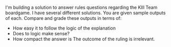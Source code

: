 I'm building a solution to answer rules questions regarding the KIll Team boardgame. I have several different solutions. You are given sample outputs of each. Compare and grade these outputs in terms of:
- How easy it to follow the logic of the explanation
- Does to logic make sense?
- How compact the answer is
The outcome of the ruling is irrelevant.